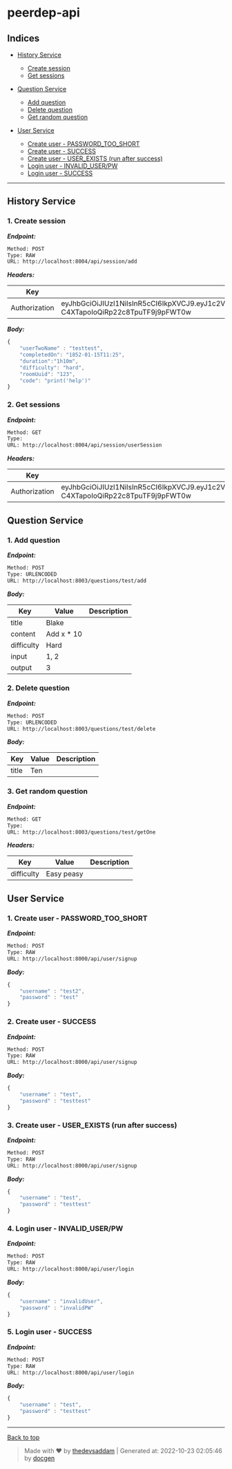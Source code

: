 
# peerdep-api



## Indices

* [History Service](#history-service)

  * [Create session](#1-create-session)
  * [Get sessions](#2-get-sessions)

* [Question Service](#question-service)

  * [Add question](#1-add-question)
  * [Delete question](#2-delete-question)
  * [Get random question](#3-get-random-question)

* [User Service](#user-service)

  * [Create user - PASSWORD_TOO_SHORT](#1-create-user---password_too_short)
  * [Create user - SUCCESS](#2-create-user---success)
  * [Create user - USER_EXISTS (run after success)](#3-create-user---user_exists-(run-after-success))
  * [Login user - INVALID_USER/PW](#4-login-user---invalid_userpw)
  * [Login user - SUCCESS](#5-login-user---success)


--------


## History Service



### 1. Create session



***Endpoint:***

```bash
Method: POST
Type: RAW
URL: http://localhost:8004/api/session/add
```


***Headers:***

| Key | Value | Description |
| --- | ------|-------------|
| Authorization | eyJhbGciOiJIUzI1NiIsInR5cCI6IkpXVCJ9.eyJ1c2VybmFtZSI6InRlc3QiLCJpZCI6MTIsImlhdCI6MTY2NjQ0MTc3MywiZXhwIjoxNjY2NTI4MTczfQ.nCnObkCA0SL-C4XTapoIoQiRp22c8TpuTF9j9pFWT0w |  |



***Body:***

```js        
{
    "userTwoName" : "testtest",
    "completedOn": "1852-01-15T11:25",
    "duration":"1h10m",
    "difficulty": "hard",
    "roomUuid": "123",
    "code": "print('help')"
}
```



### 2. Get sessions



***Endpoint:***

```bash
Method: GET
Type: 
URL: http://localhost:8004/api/session/userSession
```


***Headers:***

| Key | Value | Description |
| --- | ------|-------------|
| Authorization | eyJhbGciOiJIUzI1NiIsInR5cCI6IkpXVCJ9.eyJ1c2VybmFtZSI6InRlc3QiLCJpZCI6MTIsImlhdCI6MTY2NjQ0MTc3MywiZXhwIjoxNjY2NTI4MTczfQ.nCnObkCA0SL-C4XTapoIoQiRp22c8TpuTF9j9pFWT0w |  |



## Question Service



### 1. Add question



***Endpoint:***

```bash
Method: POST
Type: URLENCODED
URL: http://localhost:8003/questions/test/add
```



***Body:***


| Key | Value | Description |
| --- | ------|-------------|
| title | Blake |  |
| content | Add x * 10 |  |
| difficulty | Hard |  |
| input | 1, 2 |  |
| output | 3 |  |



### 2. Delete question



***Endpoint:***

```bash
Method: POST
Type: URLENCODED
URL: http://localhost:8003/questions/test/delete
```



***Body:***


| Key | Value | Description |
| --- | ------|-------------|
| title | Ten |  |



### 3. Get random question



***Endpoint:***

```bash
Method: GET
Type: 
URL: http://localhost:8003/questions/test/getOne
```


***Headers:***

| Key | Value | Description |
| --- | ------|-------------|
| difficulty | Easy peasy |  |



## User Service



### 1. Create user - PASSWORD_TOO_SHORT



***Endpoint:***

```bash
Method: POST
Type: RAW
URL: http://localhost:8000/api/user/signup
```



***Body:***

```js        
{
    "username" : "test2",
    "password" : "test"
}
```



### 2. Create user - SUCCESS



***Endpoint:***

```bash
Method: POST
Type: RAW
URL: http://localhost:8000/api/user/signup
```



***Body:***

```js        
{
    "username" : "test",
    "password" : "testtest"
}
```



### 3. Create user - USER_EXISTS (run after success)



***Endpoint:***

```bash
Method: POST
Type: RAW
URL: http://localhost:8000/api/user/signup
```



***Body:***

```js        
{
    "username" : "test",
    "password" : "testtest"
}
```



### 4. Login user - INVALID_USER/PW



***Endpoint:***

```bash
Method: POST
Type: RAW
URL: http://localhost:8000/api/user/login
```



***Body:***

```js        
{
    "username" : "invalidUser",
    "password" : "invalidPW"
}
```



### 5. Login user - SUCCESS



***Endpoint:***

```bash
Method: POST
Type: RAW
URL: http://localhost:8000/api/user/login
```



***Body:***

```js        
{
    "username" : "test",
    "password" : "testtest"
}
```



---
[Back to top](#peerdep-api)
> Made with &#9829; by [thedevsaddam](https://github.com/thedevsaddam) | Generated at: 2022-10-23 02:05:46 by [docgen](https://github.com/thedevsaddam/docgen)
